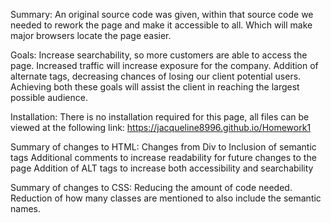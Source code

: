 Summary:
An original source code was given, within that source code we needed to rework the page and make it accessible to all.
Which will make major browsers locate the page easier.
 
Goals:
Increase searchability, so more customers are able to access the page. Increased traffic will increase exposure for the company.
Addition of alternate tags, decreasing chances of losing our client potential users.
Achieving both these goals will assist the client in reaching the largest possible audience.
 
 
Installation:
There is no installation required for this page, all files can be viewed at the following link:
https://jacqueline8996.github.io/Homework1
 
Summary of changes to HTML: 
Changes from Div to Inclusion of semantic tags 
Additional comments to increase readability for future changes to the page 
Addition of ALT tags to increase both accessibility and searchability 
 
Summary of changes to CSS: 
Reducing the amount of code needed. 
Reduction of how many classes are mentioned to also include the semantic names. 

